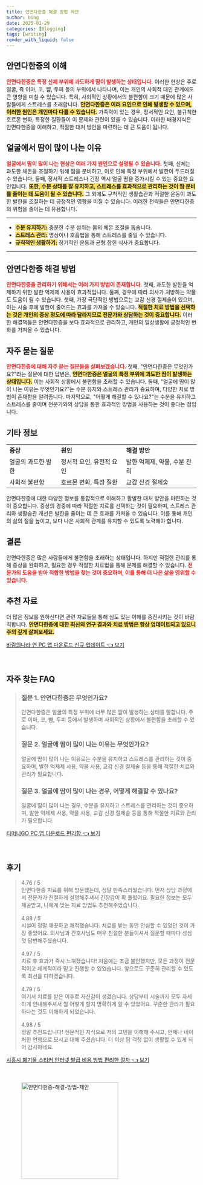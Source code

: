 ```yaml
---
title: 안면다한증 해결 방법 제안
author: bing
date: 2025-01-29
categories: [Blogging]
tags: [writing]
render_with_liquid: false
---
```



<h2 id='안면다한증_이해'>안면다한증의 이해</h2>

<p><b><span style="color: #ee2323;">안면다한증은 특정 신체 부위에 과도하게 땀이 발생하는 상태입니다.</span></b> 이러한 현상은 주로 얼굴, 즉 이마, 코, 뺨, 두피 등의 부위에서 나타나며, 이는 개인의 사회적 대인 관계에도 큰 영향을 미칠 수 있습니다. 특히, 사회적인 상황에서의 불편함이 크기 때문에 많은 사람들에게 스트레스를 초래합니다. <b><span style="background-color: #ffe066;">안면다한증은 여러 요인으로 인해 발생할 수 있으며, 이러한 원인은 개인마다 다를 수 있습니다.</span></b> 가족력이 있는 경우, 정서적인 요인, 불규칙한 호르몬 변화, 특정한 질환들이 이 문제와 관련이 있을 수 있습니다. 이러한 배경지식은 안면다한증을 이해하고, 적절한 대처 방안을 마련하는 데 큰 도움이 됩니다.</p>

<h2 id='얼굴_땀_증상'>얼굴에서 땀이 많이 나는 이유</h2>

<p><b><span style="color: #ee2323;">얼굴에서 땀이 많이 나는 현상은 여러 가지 원인으로 설명될 수 있습니다.</span></b> 첫째, 신체는 과도한 체온을 조절하기 위해 땀을 분비하고, 이로 인해 특정 부위에서 발한이 두드러질 수 있습니다. 둘째, 정서적 스트레스나 긴장 역시 얼굴 땀을 증가시킬 수 있는 중요한 요인입니다. <b><span style="background-color: #ffe066;">또한, 수분 상태를 잘 유지하고, 스트레스를 효과적으로 관리하는 것이 땀 분비를 줄이는 데 도움이 될 수 있습니다.</span></b> 그 외에도 규칙적인 생활습관과 적절한 운동이 과도한 발한을 조절하는 데 긍정적인 영향을 미칠 수 있습니다. 이러한 전략들은 안면다한증의 위험을 줄이는 데 유용합니다.</p>

<hr />

<ul>
    <li><b><span style="background-color: #ffe066;">수분 유지하기:</span></b> 충분한 수분 섭취는 몸의 체온 조절을 돕습니다.</li>
    <li><b><span style="background-color: #ffe066;">스트레스 관리:</span></b> 명상이나 호흡법을 통해 스트레스를 줄일 수 있습니다.</li>
    <li><b><span style="background-color: #ffe066;">규칙적인 생활하기:</span></b> 정기적인 운동과 균형 잡힌 식사가 중요합니다.</li>
</ul>

<hr />

<h2 id='안면다한증_해결법'>안면다한증 해결 방법</h2>

<p><b><span style="color: #ee2323;">안면다한증을 관리하기 위해서는 여러 가지 방법이 존재합니다.</span></b> 첫째, 과도한 발한을 억제하기 위한 발한 억제제 사용이 효과적입니다. 둘째, 경우에 따라 의사가 처방하는 약물도 도움이 될 수 있습니다. 셋째, 가장 극단적인 방법으로는 교감 신경 절제술이 있으며, 이는 시술 후에 발한이 줄어드는 효과를 가져올 수 있습니다. <b><span style="background-color: #ffe066;">적절한 치료 방법을 선택하는 것은 개인의 증상 정도에 따라 달라지므로 전문가와 상담하는 것이 중요합니다.</span></b> 이러한 해결책들은 안면다한증을 보다 효과적으로 관리하고, 개인의 일상생활에 긍정적인 변화를 가져올 수 있습니다.</p>

<h2 id='자주_묻는_질문'>자주 묻는 질문</h2>

<p><b><span style="color: #ee2323;">안면다한증에 대해 자주 묻는 질문들을 살펴보겠습니다.</span></b> 첫째, "안면다한증은 무엇인가요?"라는 질문에 대한 답변은, <b><span style="background-color: #ffe066;">안면다한증은 얼굴의 특정 부위에 과도한 땀이 발생하는 상태입니다.</span></b> 이는 사회적 상황에서 불편함을 초래할 수 있습니다. 둘째, "얼굴에 땀이 많이 나는 이유는 무엇인가요?"는 수분 유지와 스트레스 관리가 중요하며, 다양한 치료 방법이 존재함을 알려줍니다. 마지막으로, "어떻게 해결할 수 있나요?"는 수분을 유지하고 스트레스를 줄이며 전문가와의 상담을 통한 효과적인 방법을 사용하는 것이 좋다는 점입니다.</p>

<h2 id='기타_정보'>기타 정보</h2>

<table>
    <tr>
        <td><b>증상</b></td>
        <td><b>원인</b></td>
        <td><b>해결 방안</b></td>
    </tr>
    <tr>
        <td>얼굴의 과도한 발한</td>
        <td>정서적 요인, 유전적 요인</td>
        <td>발한 억제제, 약물, 수분 관리</td>
    </tr>
    <tr>
        <td>사회적 불편함</td>
        <td>호르몬 변화, 특정 질환</td>
        <td>교감 신경 절제술</td>
    </tr>
</table>

<p>안면다한증에 대한 다양한 정보를 통합적으로 이해하고 활발한 대처 방안을 마련하는 것이 중요합니다. 증상의 경중에 따라 적절한 치료를 선택하는 것이 필요하며, 스트레스 관리와 생활습관 개선은 발한을 줄이는 데 큰 효과를 가져올 수 있습니다. 이를 통해 개인의 삶의 질을 높이고, 보다 나은 사회적 관계를 유지할 수 있도록 노력해야 합니다.</p>

<h2 id='결론'>결론</h2>

<p>안면다한증은 많은 사람들에게 불편함을 초래하는 상태입니다. 하지만 적절한 관리를 통해 증상을 완화하고, 필요한 경우 적절한 치료법을 통해 문제를 해결할 수 있습니다. <b><span style="color: #ee2323;">전문가의 도움을 받아 적합한 방법을 찾는 것이 중요하며, 이를 통해 더 나은 삶을 영위할 수 있습니다.</span></b></p>

<h2 id='추천_자료'>추천 자료</h2>

<p>더 많은 정보를 원하신다면 관련 자료들을 통해 심도 있는 이해를 증진시키는 것이 바람직합니다. <b><span style="background-color: #ffe066;">안면다한증에 대한 최신의 연구 결과와 치료 방법은 항상 업데이트되고 있으니 주의 깊게 살펴보세요.</span></b></p>


<p><a class="click-button" title="바람의나라 연 PC 앱 다운로드 신규 업데이트" href="https://yellowplanner.github.io/posts/%EB%B0%94%EB%9E%8C%EC%9D%98%EB%82%98%EB%9D%BC-%EC%97%B0-PC-%EC%95%B1-%EB%8B%A4%EC%9A%B4%EB%A1%9C%EB%93%9C-%EC%8B%A0%EA%B7%9C-%EC%97%85%EB%8D%B0%EC%9D%B4%ED%8A%B8/" rel="dofollow">바람의나라 연 PC 앱 다운로드 신규 업데이트 👈 보기</a></p><br>
<h2 id='자주_찾는_FAQ'>자주 찾는 FAQ</h2>
<div itemscope="" itemtype="https://schema.org/FAQPage"> 
<blockquote> 
<div itemscope="" itemprop="mainEntity" itemtype="https://schema.org/Question"> 
<h3 itemprop="name">질문 1. 안면다한증은 무엇인가요?</h3> 
<div itemscope="" itemprop="acceptedAnswer" itemtype="https://schema.org/Answer"> 
<span itemprop="text"> 
<p>안면다한증은 얼굴의 특정 부위에 너무 많은 땀이 발생하는 상태를 말합니다. 주로 이마, 코, 뺨, 두피 등에서 발생하며 사회적인 상황에서 불편함을 초래할 수 있습니다.</p> 
</span> 
</div> 
</div> 
<div itemscope="" itemprop="mainEntity" itemtype="https://schema.org/Question"> 
<h3 itemprop="name">질문 2. 얼굴에 땀이 많이 나는 이유는 무엇인가요?</h3> 
<div itemscope="" itemprop="acceptedAnswer" itemtype="https://schema.org/Answer"> 
<span itemprop="text"> 
<p>얼굴에 땀이 많이 나는 이유로는 수분을 유지하고 스트레스를 관리하는 것이 중요하며, 발한 억제제 사용, 약물 사용, 교감 신경 절제술 등을 통해 적절한 치료와 관리가 필요합니다.</p> 
</span> 
</div> 
</div> 
<div itemscope="" itemprop="mainEntity" itemtype="https://schema.org/Question"> 
<h3 itemprop="name">질문 3. 얼굴에 땀이 많이 나는 경우, 어떻게 해결할 수 있나요?</h3> 
<div itemscope="" itemprop="acceptedAnswer" itemtype="https://schema.org/Answer"> 
<span itemprop="text"> 
<p>얼굴에 땀이 많이 나는 경우, 수분을 유지하고 스트레스를 관리하는 것이 중요하며, 발한 억제제 사용, 약물 사용, 교감 신경 절제술 등을 통해 적절한 치료와 관리가 필요합니다.</p> 
</span> 
</div> 
</div> 
</blockquote> 
</div>
<p><a class="click-button" title="티머니GO PC 앱 다운로드 편리함" href="https://yellowplanner.github.io/posts/%ED%8B%B0%EB%A8%B8%EB%8B%88GO-PC-%EC%95%B1-%EB%8B%A4%EC%9A%B4%EB%A1%9C%EB%93%9C-%ED%8E%B8%EB%A6%AC%ED%95%A8/" rel="dofollow">티머니GO PC 앱 다운로드 편리함 👈 보기</a></p><br>
<h2 id='후기'>후기</h2>
<div itemscope itemtype="https://schema.org/Product">
  <blockquote>
  <div itemprop="review" itemscope itemtype="https://schema.org/Review">
      <div itemprop="reviewRating" itemscope itemtype="https://schema.org/Rating"> <span itemprop="ratingValue">4.76</span> / <span itemprop="bestRating">5</span> </div>
      <span itemprop="reviewBody">안면다한증 치료를 위해 방문했는데, 정말 만족스러웠습니다. 먼저 상담 과정에서 전문가가 친절하게 설명해주셔서 긴장감이 확 풀렸어요. 필요한 정보는 모두 제공받고, 나에게 맞는 치료 방법도 추천해주었습니다.</span>
  </div>
  <br>
  <div itemprop="review" itemscope itemtype="https://schema.org/Review">
      <div itemprop="reviewRating" itemscope itemtype="https://schema.org/Rating"> <span itemprop="ratingValue">4.88</span> / <span itemprop="bestRating">5</span> </div>
      <span itemprop="reviewBody">시설이 정말 깨끗하고 쾌적했습니다. 치료를 받는 동안 안심할 수 있었던 것이 가장 좋았어요. 의사님과 간호사님도 매우 친절한 분들이셔서 질문할 때마다 성심껏 답변해주셨습니다.</span>
  </div>
  <br>
  <div itemprop="review" itemscope itemtype="https://schema.org/Review">
      <div itemprop="reviewRating" itemscope itemtype="https://schema.org/Rating"> <span itemprop="ratingValue">4.97</span> / <span itemprop="bestRating">5</span> </div>
      <span itemprop="reviewBody">치료 후 효과가 즉시 느껴졌습니다! 처음에는 조금 불안했지만, 모든 과정이 전문적이고 체계적이라 믿고 진행할 수 있었습니다. 앞으로도 꾸준히 관리할 수 있도록 최선을 다하겠습니다.</span>
  </div>
  <br>
  <div itemprop="review" itemscope itemtype="https://schema.org/Review">
      <div itemprop="reviewRating" itemscope itemtype="https://schema.org/Rating"> <span itemprop="ratingValue">4.79</span> / <span itemprop="bestRating">5</span> </div>
      <span itemprop="reviewBody">여기서 치료를 받은 이후로 자신감이 생겼습니다. 상담부터 시술까지 모두 자세하게 안내해주셔서 뭘 어떻게 할지 명확하게 알 수 있었어요. 꾸준한 관리가 필요하다는 것도 이해하게 되었습니다.</span>
  </div>
  <br>
  <div itemprop="review" itemscope itemtype="https://schema.org/Review">
      <div itemprop="reviewRating" itemscope itemtype="https://schema.org/Rating"> <span itemprop="ratingValue">4.98</span> / <span itemprop="bestRating">5</span> </div>
      <span itemprop="reviewBody">정말 추천드립니다! 전문적인 지식으로 저의 고민을 이해해 주시고, 언제나 네이처한 언행으로 모시고 대해 주셨습니다. 더 이상 땀 걱정 없이 생활할 수 있게 되어 감사하네요.</span>
  </div>
  </blockquote>
</div>
<p><a class="click-button" title="시흥시 폐기물 스티커 인터넷 발급 비용 방법 편리한 절차" href="https://yellowplanner.github.io/posts/%EC%8B%9C%ED%9D%A5%EC%8B%9C-%ED%8F%90%EA%B8%B0%EB%AC%BC-%EC%8A%A4%ED%8B%B0%EC%BB%A4-%EC%9D%B8%ED%84%B0%EB%84%B7-%EB%B0%9C%EA%B8%89-%EB%B9%84%EC%9A%A9-%EB%B0%A9%EB%B2%95-%ED%8E%B8%EB%A6%AC%ED%95%9C-%EC%A0%88%EC%B0%A8/" rel="dofollow">시흥시 폐기물 스티커 인터넷 발급 비용 방법 편리한 절차 👈 보기</a></p><br>
<figure class="image"><img src="https://yellowplanner.github.io/assets/img/thumbnail/안면다한증-해결-방법-제안.webp" alt="안면다한증-해결-방법-제안" width="256" height="256"></figure>